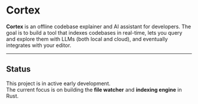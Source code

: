 # Cortex

**Cortex** is an offline codebase explainer and AI assistant for developers. The goal is to build a tool that indexes codebases in real-time, lets you query and explore them with LLMs (both local and cloud), and eventually integrates with your editor.


---

## Status

This project is in active early development.  
The current focus is on building the **file watcher** and **indexing engine** in Rust.




